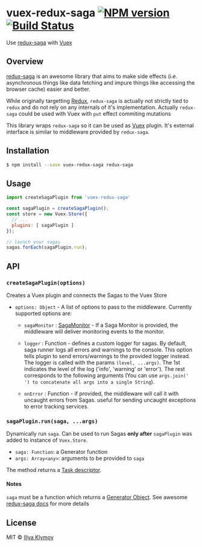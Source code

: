# vuex-redux-saga [![NPM version](https://img.shields.io/npm/v/vuex-redux-saga.svg?style=flat-square)](https://www.npmjs.com/package/vuex-redux-saga) [![Build Status](https://img.shields.io/travis/xanf/vuex-redux-saga.svg?style=flat-square)](https://travis-ci.org/xanf/vuex-redux-saga)
Use [redux-saga](https://github.com/redux-saga/redux-saga) with [Vuex](https://vuex.vuejs.org)

## Overview
[redux-saga](https://github.com/redux-saga/redux-saga) is an awesome library that aims to make side effects (i.e. asynchronous things like data fetching and impure things like accessing the browser cache) easier and better.

While originally targetting [Redux](https://github.com/reactjs/redux), `redux-saga` is actually not strictly tied to `redux` and do not rely on any internals of it's implementation. Actually `redux-saga` could be used with Vuex with `put` effect commiting mutations

This library wraps `redux-saga` so it can be used as [Vuex](https://vuex.vuejs.org/) plugin. It's external interface is similar to middleware provided by `redux-saga`.
## Installation

```bash
$ npm install --save vuex-redux-saga redux-saga
```

## Usage
```js
import createSagaPlugin from 'vuex-redux-saga'

const sagaPlugin = createSagaPlugin();
const store = new Vuex.Store({
  // ...
  plugins: [ sagaPlugin ]
});

// launch your sagas
sagas.forEach(sagaPlugin.run);
```

## API
### `createSagaPlugin(options)`

Creates a Vuex plugin and connects the Sagas to the Vuex Store

- `options: Object` - A list of options to pass to the middleware. Currently supported options are:

  - `sagaMonitor` : [SagaMonitor](https://redux-saga.github.io/redux-saga/docs/api/index.html#sagamonitor) - If a Saga Monitor is provided, the middleware will deliver monitoring events to the monitor.

  - `logger` : Function -  defines a custom logger for sagas. By default, saga runner logs all errors and
warnings to the console. This option tells plugin to send errors/warnings to the provided logger instead. The logger is called with the params `(level, ...args)`. The 1st indicates the level of the log ('info', 'warning' or 'error'). The rest corresponds to the following arguments (You can use `args.join(' ') to concatenate all args into a single String`).
  - `onError` : Function - if provided, the middleware will call it with uncaught errors from Sagas. useful for sending uncaught exceptions to error tracking services.

### `sagaPlugin.run(saga, ...args)`

Dynamically run `saga`. Can be used to run Sagas **only after** `sagaPlugin` was added to instance of `Vuex.Store`.

- `saga: Function`: a Generator function
- `args: Array<any>`: arguments to be provided to `saga`

The method returns a [Task descriptor](https://redux-saga.github.io/redux-saga/docs/api/index.html#task-descriptor).

#### Notes

`saga` must be a function which returns a [Generator Object](https://developer.mozilla.org/en-US/docs/Web/JavaScript/Reference/Global_Objects/Generator).
See awesome [redux-saga docs](https://redux-saga.github.io/redux-saga/docs) for more details

## License

MIT © [Illya Klymov](https://github.com/xanf)